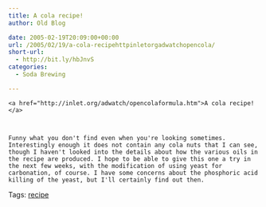 ```yaml
---
title: A cola recipe!
author: Old Blog

date: 2005-02-19T20:09:00+00:00
url: /2005/02/19/a-cola-recipehttpinletorgadwatchopencola/
short-url:
  - http://bit.ly/hbJnvS
categories:
  - Soda Brewing

---
```

<div class='microid-http+http:sha1:41f9b4aaa6c0a085be4fa5859d2048f5e3966943'>
  
    <a href="http://inlet.org/adwatch/opencolaformula.htm">A cola recipe!</a>
  
  
  
    Funny what you don't find even when you're looking sometimes. Interestingly enough it does not contain any cola nuts that I can see, though I haven't looked into the details about how the various oils in the recipe are produced. I hope to be able to give this one a try in the next few weeks, with the modification of using yeast for carbonation, of course. I have some concerns about the phosphoric acid killing of the yeast, but I'll certainly find out then.
  
</div>

<div class="st-post-tags">
  Tags: <a href="http://www.cavort.org/tag/recipe/" title="recipe" rel="tag">recipe</a><br />
</div>